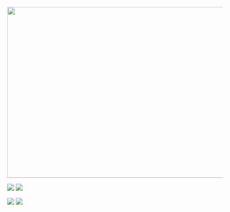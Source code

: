 <p align="center">
  <img width="1000" height="400" src="https://svg-banners.vercel.app/api?type=typeWriter&text1=好好学习,%20天天向上。&width=1000&height=400">
</p>
<p align="left">
  <a href="https://github.com/ckvv/ckvv.github.io"><img src="https://github-readme-stats.vercel.app/api/pin/?username=ckvv&repo=ckvv.github.io&theme=dark&show_owner=true"></a>
  <a href="https://github.com/ckvv/v-ui"><img src="https://github-readme-stats.vercel.app/api/pin/?username=ckpack&repo=v-ui&theme=dark&show_owner=true"></a>
</p>
<p align="left">
  <a href="https://github.com/ckpack/vue-color"><img src="https://github-readme-stats.vercel.app/api/pin/?username=ckpack&repo=vue-color&theme=dark&show_owner=true"></a>
  <a href="https://github.com/ckpack/parameter"><img src="https://github-readme-stats.vercel.app/api/pin/?username=ckpack&repo=parameter&theme=dark&show_owner=true"></a>
</p>
